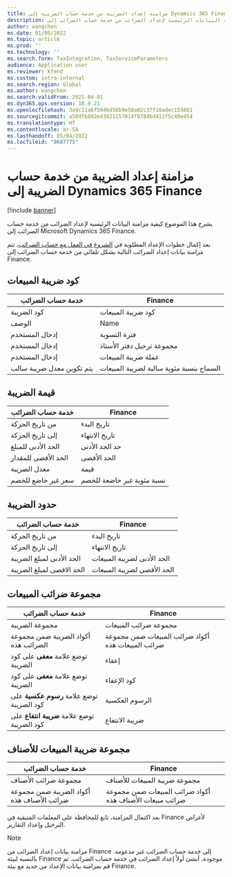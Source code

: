 ```yaml
---
title: مزامنة إعداد الضريبة من خدمة حساب الضريبة إلى Dynamics 365 Finance
description: يشرح هذا الموضوع كيفية مزامنة البيانات الرئيسية لإعداد الضرائب من خدمة حساب الضرائب إلى Microsoft Dynamics 365 Finance.
author: wangchen
ms.date: 01/05/2022
ms.topic: article
ms.prod: ''
ms.technology: ''
ms.search.form: TaxIntegration, TaxServiceParameters
audience: Application user
ms.reviewer: kfend
ms.custom: intro-internal
ms.search.region: Global
ms.author: wangchen
ms.search.validFrom: 2021-04-01
ms.dyn365.ops.version: 10.0.21
ms.openlocfilehash: 3a9c11a6f5946d56b9e58a02c37f18adec155661
ms.sourcegitcommit: a58dfb892e43921157014f0784bd411f5c40e454
ms.translationtype: HT
ms.contentlocale: ar-SA
ms.lasthandoff: 05/04/2022
ms.locfileid: "8687775"
---
```

# <a name="sync-the-tax-setup-from-the-tax-calculation-service-to-dynamics-365-finance"></a>مزامنة إعداد الضريبة من خدمة حساب الضريبة إلى Dynamics 365 Finance

[!include [banner](../includes/banner.md)]

يشرح هذا الموضوع كيفية مزامنة البيانات الرئيسية لإعداد الضرائب من خدمة حساب الضرائب إلى Microsoft Dynamics 365 Finance.

بعد إكمال خطوات الإعداد المطلوبة في [الشروع في العمل مع حساب الضرائب‬](global-get-started-with-tax-calculation-service.md)، تتم مزامنة بيانات إعداد الضرائب التالية بشكل تلقائي من خدمة حساب الضرائب إلى Finance.

## <a name="sales-tax-code"></a>كود ضريبة المبيعات

| خدمة حساب الضرائب           | Finance                             |
| --------------------------------- | ----------------------------------- |
| كود الضريبة‬                          | كود ضريبة المبيعات                      |
| ‏‏الوصف‬                       | Name                                |
| إدخال المستخدم                        | فترة التسوية                   |
| إدخال المستخدم                        | مجموعة ترحيل دفتر الأستاذ                |
| إدخال المستخدم                        | عملة ضريبة المبيعات                  |
| يتم تكوين معدل ضريبة سالب | السماح بنسبة مئوية سالبة لضريبة المبيعات |

## <a name="tax-value"></a>قيمة الضريبة

| خدمة حساب الضرائب | Finance                   |
| ----------------------- | ------------------------- |
| من تاريخ الحركة   | تاريخ البدء                 |
| إلى تاريخ الحركة     | تاريخ الانتهاء                   |
| الحد الأدنى للمبلغ          | حد الحد الأدنى             |
| الحد الأقصى للمقدار          | الحد الأقصى             |
| معدل الضريبة                | قيمة                     |
| سعر غير خاضع للخصم     | نسبة مئوية غير خاضعة للخصم |

## <a name="tax-limits"></a>حدود الضريبة

| خدمة حساب الضرائب | Finance           |
| ----------------------- | ----------------- |
| من تاريخ الحركة   | تاريخ البدء         |
| إلى تاريخ الحركة     | تاريخ الانتهاء           |
| الحد الأدنى لمبلغ الضريبة      | الحد الأدنى لضريبة المبيعات |
| الحد الاقصى لمبلغ الضريبة      | الحد الأقصى لضريبة المبيعات |

## <a name="sales-tax-group"></a>مجموعة ضرائب المبيعات

| خدمة حساب الضرائب                         | Finance                                    |
| ----------------------------------------------- | ------------------------------------------ |
| مجموعة الضريبة                                       | مجموعة ضرائب المبيعات                            |
| أكواد الضريبة ضمن مجموعة الضرائب هذه                  | أكواد ضرائب المبيعات ضمن مجموعة ضرائب المبيعات هذه |
| توضع علامة **معفى** على كود الضريبة         | إعفاء                                     |
| توضع علامة **معفى** على كود الضريبة         | كود الإعفاء                                |
| توضع علامة **رسوم عكسية** على كود الضريبة | الرسوم العكسية                             |
| توضع علامة **ضريبة انتفاع** على كود الضريبة        | ضريبة الانتفاع                                    |

## <a name="item-sales-tax-group"></a>مجموعة ضريبة المبيعات للأصناف

| خدمة حساب الضرائب             | Finance                                         |
| ----------------------------------- | ----------------------------------------------- |
| مجموعة ضرائب الأصناف                      | مجموعة ضريبة المبيعات للأصناف                            |
| أكواد الضريبة ضمن مجموعة ضرائب الأصناف هذه | أكواد ضرائب المبيعات ضمن مجموعة ضرائب مبيعات الأصناف هذه |

بعد اكتمال المزامنة، تابع للمحافظة على المعلمات المتبقية في Finance لأغراض الترحيل وإعداد التقارير.

> [!NOTE]
> مزامنة بيانات إعداد الضرائب من Finance إلى خدمة حساب الضرائب غير مدعومة. بالنسبة لبيئة Finance موجودة، أنشئ أولاً إعداد الضرائب في خدمة حساب الضرائب. ثم قم بمزامنة بيانات الإعداد من جديد مع بيئة Finance.
